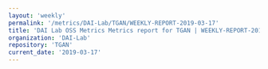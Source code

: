 ```yaml
---
layout: 'weekly'
permalink: '/metrics/DAI-Lab/TGAN/WEEKLY-REPORT-2019-03-17'
title: 'DAI Lab OSS Metrics Metrics report for TGAN | WEEKLY-REPORT-2019-03-17'
organization: 'DAI-Lab'
repository: 'TGAN'
current_date: '2019-03-17'
---
```

